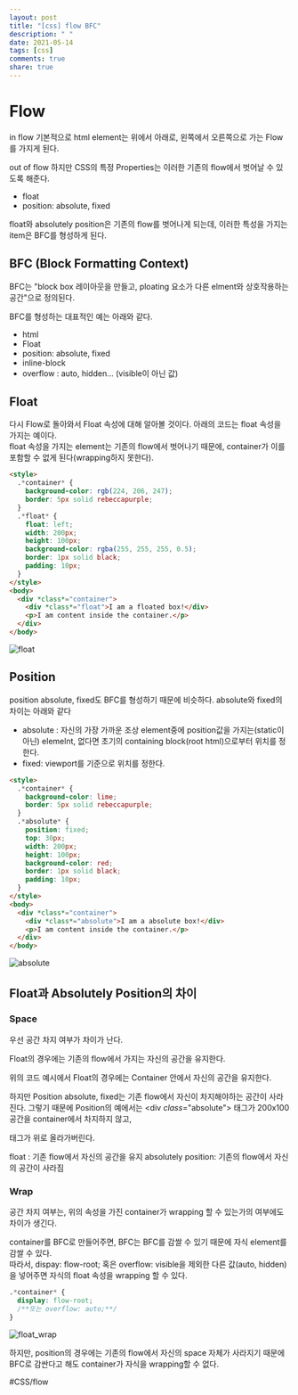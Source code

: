 ```yaml
---
layout: post
title: "[css] flow BFC"
description: " "
date: 2021-05-14
tags: [css]
comments: true
share: true
---
```


# Flow

in flow
기본적으로 html element는 위에서 아래로, 왼쪽에서 오른쪽으로 가는 Flow를 가지게 된다.

out of flow
하지만 CSS의 특정 Properties는 이러한 기존의 flow에서 벗어날 수 있도록 해준다.

- float
- position: absolute, fixed

float와 absolutely position은 기존의 flow를 벗어나게 되는데, 이러한 특성을 가지는 item은 BFC를 형성하게 된다.

## BFC (Block Formatting Context)

BFC는 "block box 레이아웃을 만들고, ploating 요소가 다른 elment와 상호작용하는 공간"으로 정의된다.

BFC를 형성하는 대표적인 예는 아래와 같다.

- html
- Float
- position: absolute, fixed
- inline-block
- overflow : auto, hidden... (visible이 아닌 값)

## Float

다시 Flow로 돌아와서 Float 속성에 대해 알아볼 것이다.
아래의 코드는 float 속성을 가지는 예이다.  
float 속성을 가지는 element는 기존의 flow에서 벗어나기 때문에, container가 이를 포함할 수 없게 된다(wrapping하지 못한다).

```html
<style>
  .*container* {
    background-color: rgb(224, 206, 247);
    border: 5px solid rebeccapurple;
  }
  .*float* {
    float: left;
    width: 200px;
    height: 100px;
    background-color: rgba(255, 255, 255, 0.5);
    border: 1px solid black;
    padding: 10px;
  }
</style>
<body>
  <div *class*="container">
    <div *class*="float">I am a floated box!</div>
    <p>I am content inside the container.</p>
  </div>
</body>
```

![float](../assets/flow_float.png)

## Position

position absolute, fixed도 BFC를 형성하기 때문에 비슷하다.
absolute와 fixed의 차이는 아래와 같다

- absolute : 자신의 가장 가까운 조상 element중에 position값을 가지는(static이 아닌) elemelnt, 없다면 초기의 containing block(root html)으로부터 위치를 정한다.
- fixed: viewport를 기준으로 위치를 정한다.

```html
<style>
  .*container* {
    background-color: lime;
    border: 5px solid rebeccapurple;
  }
  .*absolute* {
    position: fixed;
    top: 30px;
    width: 200px;
    height: 100px;
    background-color: red;
    border: 1px solid black;
    padding: 10px;
  }
</style>
<body>
  <div *class*="container">
    <div *class*="absolute">I am a absolute box!</div>
    <p>I am content inside the container.</p>
  </div>
</body>
```

![absolute](../assets/flow_absolute.png)

## Float과 Absolutely Position의 차이

### Space

우선 공간 차지 여부가 차이가 난다.

Float의 경우에는 기존의 flow에서 가지는 자신의 공간을 유지한다.

위의 코드 예시에서 Float의 경우에는 Container 안에서 자신의 공간을 유지한다.

하지만 Position absolute, fixed는 기존 flow에서 자신이 차지해야하는 공간이 사라진다.
그렇기 때문에 Position의 예에서는 <div *class*="absolute"> 태그가 200x100 공간을 container에서 차지하지 않고, <p> 태그가 위로 올라가버린다.

float : 기존 flow에서 자신의 공간을 유지
absolutely position: 기존의 flow에서 자신의 공간이 사라짐

### Wrap

공간 차지 여부는, 위의 속성을 가진 container가 wrapping 할 수 있는가의 여부에도 차이가 생긴다.

container를 BFC로 만들어주면, BFC는 BFC를 감쌀 수 있기 때문에 자식 element를 감쌀 수 있다.  
따라서, dispay: flow-root; 혹은 overflow: visible을 제외한 다른 값(auto, hidden)을 넣어주면
자식의 float 속성을 wrapping 할 수 있다.

```css
.*container* {
  display: flow-root;
  /**또는 overflow: auto;**/
}
```

![float_wrap](../assets/float_wrap.png)

하지만, position의 경우에는 기존의 flow에서 자신의 space 자체가 사라지기 때문에 BFC로 감싼다고 해도
container가 자식을 wrapping할 수 없다.


#CSS/flow